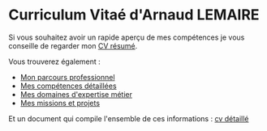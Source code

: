 # Curriculum Vitaé d'Arnaud LEMAIRE

Si vous souhaitez avoir un rapide aperçu de mes compétences je vous conseille de regarder mon [CV résumé](cv-summary).

Vous trouverez également : 
* [Mon parcours professionnel](career)
* [Mes compétences détaillées](skills)
* [Mes domaines d'expertise métier](business-domain)
* [Mes missions et projets](missions-projects)

Et un document qui compile l'ensemble de ces informations : [cv détaillé](cv-detailed)
